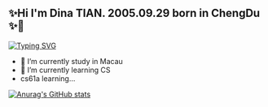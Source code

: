 ## ✨Hi I'm Dina TIAN. 2005.09.29 born in ChengDu ✨👋

[![Typing SVG](https://readme-typing-svg.demolab.com?font=Fira+Code&weight=500&size=24&pause=1000&color=F775AD&width=435&lines=In+all+the+shabby+fading;please+shine+forever)](https://git.io/typing-svg)

- 🔭 I’m currently study in Macau
- 🌱 I’m currently learning CS
- cs61a learning...

[![Anurag's GitHub stats](https://github-readme-stats.vercel.app/api?username=MoYanTIN)](https://github.com/anuraghazra/github-readme-stats)
